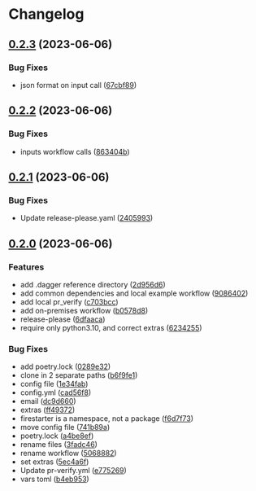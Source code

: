# Changelog

## [0.2.3](https://github.com/prefapp/test-repo-rundagger/compare/test-repo-rundagger-v0.2.2...test-repo-rundagger-v0.2.3) (2023-06-06)


### Bug Fixes

* json format on input call ([67cbf89](https://github.com/prefapp/test-repo-rundagger/commit/67cbf898c5ad7264705b54b12608063ce08f51be))

## [0.2.2](https://github.com/prefapp/test-repo-rundagger/compare/test-repo-rundagger-v0.2.1...test-repo-rundagger-v0.2.2) (2023-06-06)


### Bug Fixes

* inputs workflow calls ([863404b](https://github.com/prefapp/test-repo-rundagger/commit/863404b5b86d033d57bde93c1f0968810b730df6))

## [0.2.1](https://github.com/prefapp/test-repo-rundagger/compare/test-repo-rundagger-v0.2.0...test-repo-rundagger-v0.2.1) (2023-06-06)


### Bug Fixes

* Update release-please.yaml ([2405993](https://github.com/prefapp/test-repo-rundagger/commit/240599349cb96a72ba1cfac81ce4369cdd07d87a))

## [0.2.0](https://github.com/prefapp/test-repo-rundagger/compare/test-repo-rundagger-v0.1.0...test-repo-rundagger-v0.2.0) (2023-06-06)


### Features

* add .dagger reference directory ([2d956d6](https://github.com/prefapp/test-repo-rundagger/commit/2d956d6c4a6fa8bea33e9ce2bc6c044bb3960f14))
* add common dependencies and local example workflow ([9086402](https://github.com/prefapp/test-repo-rundagger/commit/9086402b7019b8d9c6ef598528a40a3c66fbf722))
* add local pr_verify ([c703bcc](https://github.com/prefapp/test-repo-rundagger/commit/c703bcc361f03e0ed8ec14ca01be35e443aa5c78))
* add on-premises workflow ([b0578d8](https://github.com/prefapp/test-repo-rundagger/commit/b0578d8f208e133f76774e4cbb28cbfa28c28e11))
* release-please ([6dfaaca](https://github.com/prefapp/test-repo-rundagger/commit/6dfaacae24dcdc727d786c4d783f2fc76e1a48f3))
* require only python3.10, and correct extras ([6234255](https://github.com/prefapp/test-repo-rundagger/commit/6234255fa43af36c8c2f709b803fb49bd3266218))


### Bug Fixes

* add poetry.lock ([0289e32](https://github.com/prefapp/test-repo-rundagger/commit/0289e323168b4ae1d0f4282bbafe18f25d398f8c))
* clone in 2 separate paths ([b6f9fe1](https://github.com/prefapp/test-repo-rundagger/commit/b6f9fe1861235c4bc2386975d68120f843c4f4cf))
* config file ([1e34fab](https://github.com/prefapp/test-repo-rundagger/commit/1e34fab36e1d102a045ca20643bd10f6e389b395))
* config.yml ([cad56f8](https://github.com/prefapp/test-repo-rundagger/commit/cad56f8c8c9a89a7df7c740445fa5e3e994b022d))
* email ([dc9d660](https://github.com/prefapp/test-repo-rundagger/commit/dc9d660b577267804fa05802e8e4441db1a14750))
* extras ([ff49372](https://github.com/prefapp/test-repo-rundagger/commit/ff49372f2509ebbaa873d42c7fbae6f52edf72dd))
* firestarter is a namespace, not a package ([f6d7f73](https://github.com/prefapp/test-repo-rundagger/commit/f6d7f732e7721e18018ef6fcd1b2f3771b68929b))
* move config file ([741b89a](https://github.com/prefapp/test-repo-rundagger/commit/741b89a35d64e1d0f8e74c27eef0c2c5d8340cc6))
* poetry.lock ([a4be8ef](https://github.com/prefapp/test-repo-rundagger/commit/a4be8ef7396173c719ebee041f9a384f4874edf4))
* rename files ([3fadc46](https://github.com/prefapp/test-repo-rundagger/commit/3fadc4609484fd2af39d55ab51233a5400f8f1c7))
* rename workflow ([5068882](https://github.com/prefapp/test-repo-rundagger/commit/5068882b064024c8dc2b4f4dfc73f4fc7e4cb4ca))
* set extras ([5ec4a6f](https://github.com/prefapp/test-repo-rundagger/commit/5ec4a6fa45d136a008c1194f07f61c5ff0234ffc))
* Update pr-verify.yml ([e775269](https://github.com/prefapp/test-repo-rundagger/commit/e775269b1cec5b6f03350e7696463e6b8e3a7577))
* vars toml ([b4eb953](https://github.com/prefapp/test-repo-rundagger/commit/b4eb95314ce2324c9a1686e98db1095a613250a5))
